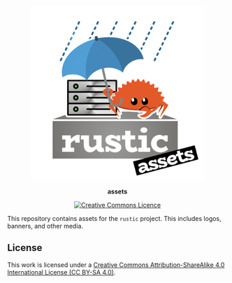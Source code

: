 <p align="center">
<img src="https://raw.githubusercontent.com/rustic-rs/assets/main/logos/readme_header_assets.png" height="400" />
</p>
<p align="center">
<b>assets</b>
</p>

<p align="center">
<a rel="license" href="http://creativecommons.org/licenses/by-sa/4.0/"><img alt="Creative Commons Licence" style="border-width:0" src="https://i.creativecommons.org/l/by-sa/4.0/88x31.png" /></a>
<p>

This repository contains assets for the `rustic` project. This includes logos, banners, and other media.

## License

This work is licensed under a [Creative Commons Attribution-ShareAlike 4.0 International License (CC BY-SA 4.0)](./LICENSE).
